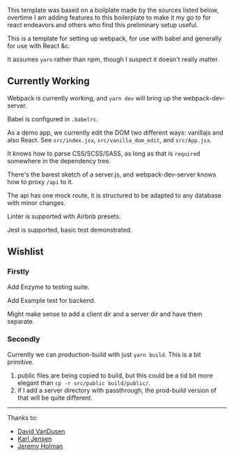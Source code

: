 This template was based on a boilplate made by the sources listed below, overtime I am adding features to this boilerplate to make it my go to for react endeavors and others who find this preliminary setup useful.

This is a template for setting up webpack, for use with babel and generally for use with React &c.

It assumes `yarn` rather than npm, though I suspect it doesn't really matter.


## Currently Working

Webpack is currently working, and `yarn dev` will bring up the webpack-dev-server.

Babel is configured in `.babelrc`.

As a demo app, we currently edit the DOM two different ways: vanillajs and also React.  See `src/index.jsx`,
`src/vanilla_dom_edit`, and `src/App.jsx`.

It knows how to parse CSS/SCSS/SASS, as long as that is `require`d somewhere in the dependency tree.

There's the barest sketch of a server.js, and webpack-dev-server knows how to proxy `/api` to it.

The api has one mock route, it is structured to be adapted to any database with minor changes.

Linter is supported with Airbnb presets.

Jest is supported, basic test demonstrated.

## Wishlist

### Firstly
Add Enzyme to testing suite.

Add Example test for backend.

Might make sense to add a client dir and a server dir and have them separate.

### Secondly

Currently we can production-build with just `yarn build`.  This is a bit primitive.
  1) public files are being copied to build, but this could be a tid bit more elegant than `cp -r src/public build/public/`.
  2) if I add a server directory with passthrough, the prod-build version of that will be quite different.

---

Thanks to:

* [David VanDusen](https://github.com/davidvandusen/react-webpack-boilerplate)
* [Karl Jensen](https://github.com/jensen/webpack-notes)
* [Jeremy Holman](https://github.com/jholman/web-boilerplate)
